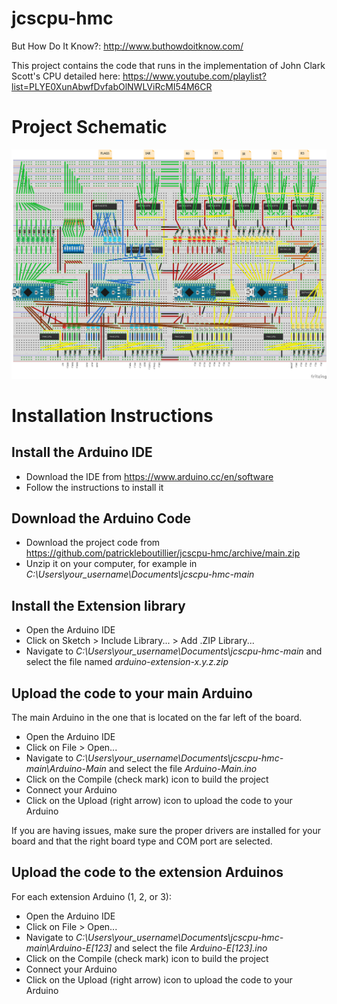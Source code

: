 # jcscpu-hmc

But How Do It Know?: http://www.buthowdoitknow.com/

This project contains the code that runs in the implementation of John Clark Scott's CPU detailed here: 
https://www.youtube.com/playlist?list=PLYE0XunAbwfDvfabOlNWLViRcMI54M6CR

# Project Schematic
![](https://raw.githubusercontent.com/patrickleboutillier/jcscpu-hmc/main/jcscpu-hmc_bb.png)

# Installation Instructions

## Install the Arduino IDE
- Download the IDE from https://www.arduino.cc/en/software
- Follow the instructions to install it

## Download the Arduino Code
- Download the project code from https://github.com/patrickleboutillier/jcscpu-hmc/archive/main.zip
- Unzip it on your computer, for example in *C:\Users\your_username\Documents\jcscpu-hmc-main*

## Install the Extension library
- Open the Arduino IDE
- Click on Sketch > Include Library... > Add .ZIP Library...
- Navigate to *C:\Users\your_username\Documents\jcscpu-hmc-main* and select the file named *arduino-extension-x.y.z.zip*

## Upload the code to your main Arduino

The main Arduino in the one that is located on the far left of the board.

- Open the Arduino IDE
- Click on File > Open...
- Navigate to *C:\Users\your_username\Documents\jcscpu-hmc-main\Arduino-Main* and select the file *Arduino-Main.ino*
- Click on the Compile (check mark) icon to build the project
- Connect your Arduino
- Click on the Upload (right arrow) icon to upload the code to your Arduino

If you are having issues, make sure the proper drivers are installed for your board and that the right board type and COM port are selected. 

## Upload the code to the extension Arduinos
For each extension Arduino (1, 2, or 3):
- Open the Arduino IDE
- Click on File > Open...
- Navigate to *C:\Users\your_username\Documents\jcscpu-hmc-main\Arduino-E[123]* and select the file *Arduino-E[123].ino*
- Click on the Compile (check mark) icon to build the project
- Connect your Arduino
- Click on the Upload (right arrow) icon to upload the code to your Arduino
